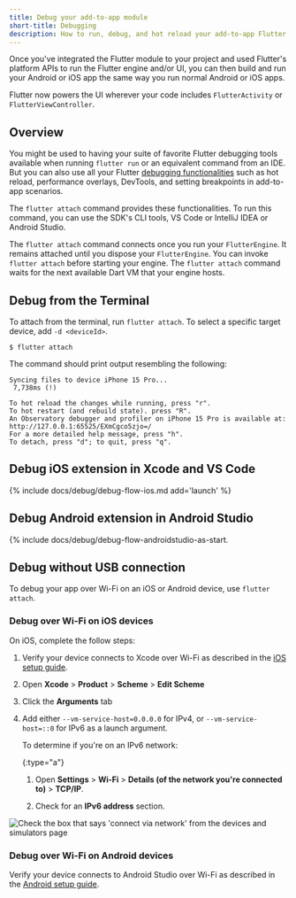 ```yaml
---
title: Debug your add-to-app module
short-title: Debugging
description: How to run, debug, and hot reload your add-to-app Flutter module.
---
```


Once you've integrated the Flutter module to your project and used
Flutter's platform APIs to run the Flutter engine and/or UI,
you can then build and run your Android or iOS app the same way
you run normal Android or iOS apps.

Flutter now powers the UI wherever your code includes
`FlutterActivity` or `FlutterViewController`.

## Overview

You might be used to having your suite of favorite Flutter debugging tools
available when running `flutter run` or an equivalent command from an IDE.
But you can also use all your Flutter [debugging functionalities][] such as
hot reload, performance overlays, DevTools, and setting breakpoints in
add-to-app scenarios.

The `flutter attach` command provides these functionalities.
To run this command, you can use the SDK's CLI tools, VS Code
or IntelliJ IDEA or Android Studio.

The `flutter attach` command connects once you run your `FlutterEngine`.
It remains attached until you dispose your `FlutterEngine`.
You can invoke `flutter attach` before starting your engine.
The `flutter attach` command waits for the next available Dart VM that
your engine hosts.

## Debug from the Terminal

To attach from the terminal, run `flutter attach`.
To select a specific target device, add `-d <deviceId>`.

```terminal
$ flutter attach
```

The command should print output resembling the following:

```terminal
Syncing files to device iPhone 15 Pro...
 7,738ms (!)

To hot reload the changes while running, press "r".
To hot restart (and rebuild state). press "R".
An Observatory debugger and profiler on iPhone 15 Pro is available at:
http://127.0.0.1:65525/EXmCgco5zjo=/
For a more detailed help message, press "h".
To detach, press "d"; to quit, press "q".
```

## Debug iOS extension in Xcode and VS Code

{% include docs/debug/debug-flow-ios.md add='launch' %}

## Debug Android extension in Android Studio

{% include docs/debug/debug-flow-androidstudio-as-start.

[debugging functionalities]: {{site.url}}/testing/debugging

## Debug without USB connection

To debug your app over Wi-Fi on an iOS or Android device,
use `flutter attach`.

### Debug over Wi-Fi on iOS devices

On iOS, complete the follow steps:

1. Verify your device connects to Xcode over Wi-Fi
   as described in the [iOS setup guide][].

1. Open **Xcode** <span aria-label="and then">></span>
   **Product** <span aria-label="and then">></span>
   **Scheme** <span aria-label="and then">></span>
   **Edit Scheme**

1. Click the **Arguments** tab

1. Add either `--vm-service-host=0.0.0.0` for IPv4,
   or `--vm-service-host=::0` for IPv6 as a launch argument.

   To determine if you're on an IPv6 network:

   {:type="a"}
   1. Open
      **Settings** <span aria-label="and then">></span>
      **Wi-Fi** <span aria-label="and then">></span>
      **Details (of the network you're connected to)**
      <span aria-label="and then">></span>
      **TCP/IP**.

   1. Check for an **IPv6 address** section.

<img src="/assets/images/docs/development/add-to-app/debugging/wireless-port.png" alt="Check the box that says 'connect via network' from the devices and simulators page">

### Debug over Wi-Fi on Android devices

Verify your device connects to Android Studio over Wi-Fi
as described in the [Android setup guide][].

[iOS setup guide]: {{site.url}}/get-started/install/macos/mobile-ios
[Android setup guide]: {{site.url}}/get-started/install/macos/mobile-android?tab=physical#configure-your-target-android-device
